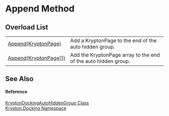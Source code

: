 # Append Method


## Overload List
<table>
<tr>
<td><a href="05a881a4-99ca-0c4c-d6c1-51cfceb4b5c5.md">Append(KryptonPage)</a></td>
<td>Add a KryptonPage to the end of the auto hidden group.</td></tr>
<tr>
<td><a href="bcd7edda-6312-2f59-f813-18fd20160486.md">Append(KryptonPage[])</a></td>
<td>Add the KryptonPage array to the end of the auto hidden group.</td></tr>
</table>

## See Also


#### Reference
<a href="25a33b82-534c-8a16-e110-8e936aee3352.md">KryptonDockingAutoHiddenGroup Class</a>  
<a href="98399376-cf41-9454-4b4d-4fab2ca20bc7.md">Krypton.Docking Namespace</a>  
